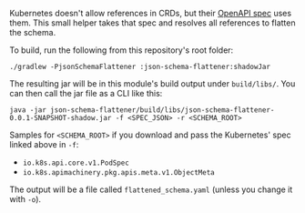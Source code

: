 Kubernetes doesn't allow references in CRDs,
but their [OpenAPI spec](https://github.com/kubernetes/kubernetes/blob/master/api/openapi-spec/swagger.json) uses them.
This small helper takes that spec and resolves all references to flatten the schema.

To build, run the following from this repository's root folder:

```
./gradlew -PjsonSchemaFlattener :json-schema-flattener:shadowJar
```

The resulting jar will be in this module's build output under `build/libs/`.
You can then call the jar file as a CLI like this:

```
java -jar json-schema-flattener/build/libs/json-schema-flattener-0.0.1-SNAPSHOT-shadow.jar -f <SPEC_JSON> -r <SCHEMA_ROOT>
```

Samples for `<SCHEMA_ROOT>` if you download and pass the Kubernetes' spec linked above in `-f`:

- `io.k8s.api.core.v1.PodSpec`
- `io.k8s.apimachinery.pkg.apis.meta.v1.ObjectMeta`

The output will be a file called `flattened_schema.yaml` (unless you change it with `-o`).
